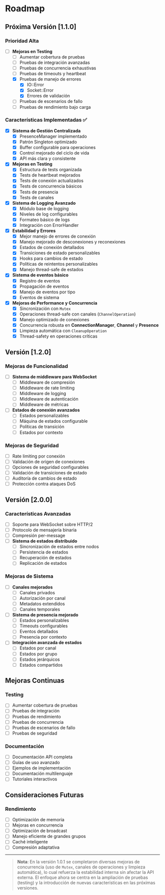 # Roadmap

## Próxima Versión [1.1.0]

### Prioridad Alta
- [ ] **Mejoras en Testing**
  - [ ] Aumentar cobertura de pruebas
  - [ ] Pruebas de integración avanzadas
  - [ ] Pruebas de concurrencia exhaustivas
  - [ ] Pruebas de timeouts y heartbeat
  - [x] Pruebas de manejo de errores
    - [x] IO::Error
    - [x] Socket::Error
    - [x] Errores de validación
  - [ ] Pruebas de escenarios de fallo
  - [ ] Pruebas de rendimiento bajo carga

### Características Implementadas ✅
- [x] **Sistema de Gestión Centralizada**
  - [x] PresenceManager implementado
  - [x] Patrón Singleton optimizado
  - [x] Buffer configurable para operaciones
  - [x] Control mejorado del ciclo de vida
  - [x] API más clara y consistente

- [x] **Mejoras en Testing**
  - [x] Estructura de tests organizada
  - [x] Tests de heartbeat mejorados
  - [x] Tests de conexión actualizados
  - [x] Tests de concurrencia básicos
  - [x] Tests de presencia
  - [x] Tests de canales

- [x] **Sistema de Logging Avanzado**
  - [x] Módulo base de logging
  - [x] Niveles de log configurables
  - [x] Formateo básico de logs
  - [x] Integración con ErrorHandler

- [x] **Estabilidad y Errores**
  - [x] Mejor manejo de errores de conexión
  - [x] Manejo mejorado de desconexiones y reconexiones
  - [x] Estados de conexión detallados
  - [x] Transiciones de estado personalizables
  - [x] Hooks para cambios de estado
  - [x] Políticas de reintentos personalizables
  - [x] Manejo thread-safe de estados

- [x] **Sistema de eventos básico**
  - [x] Registro de eventos
  - [x] Propagación de eventos
  - [x] Manejo de eventos por tipo
  - [x] Eventos de sistema

- [x] **Mejoras de Performance y Concurrencia**
  - [x] Sincronización con `Mutex`
  - [x] Operaciones thread-safe con canales (`ChannelOperation`)
  - [x] Manejo optimizado de conexiones
  - [x] Concurrencia robusta en **ConnectionManager**, **Channel** y **Presence**
  - [x] Limpieza automática con `CleanupOperation`
  - [x] Thread-safety en operaciones críticas

## Versión [1.2.0]

### Mejoras de Funcionalidad
- [ ] **Sistema de middleware para WebSocket**
  - [ ] Middleware de compresión
  - [ ] Middleware de rate limiting
  - [ ] Middleware de logging
  - [ ] Middleware de autenticación
  - [ ] Middleware de métricas

- [ ] **Estados de conexión avanzados**
  - [ ] Estados personalizables
  - [ ] Máquina de estados configurable
  - [ ] Políticas de transición
  - [ ] Estados por contexto

### Mejoras de Seguridad
- [ ] Rate limiting por conexión
- [ ] Validación de origen de conexiones
- [ ] Opciones de seguridad configurables
- [ ] Validación de transiciones de estado
- [ ] Auditoría de cambios de estado
- [ ] Protección contra ataques DoS

## Versión [2.0.0]

### Características Avanzadas
- [ ] Soporte para WebSocket sobre HTTP/2
- [ ] Protocolo de mensajería binaria
- [ ] Compresión per-message
- [ ] **Sistema de estados distribuido**
  - [ ] Sincronización de estados entre nodos
  - [ ] Persistencia de estados
  - [ ] Recuperación de estados
  - [ ] Replicación de estados

### Mejoras de Sistema
- [ ] **Canales mejorados**
  - [ ] Canales privados
  - [ ] Autorización por canal
  - [ ] Metadatos extendidos
  - [ ] Canales temporales

- [ ] **Sistema de presencia mejorado**
  - [ ] Estados personalizables
  - [ ] Timeouts configurables
  - [ ] Eventos detallados
  - [ ] Presencia por contexto

- [ ] **Integración avanzada de estados**
  - [ ] Estados por canal
  - [ ] Estados por grupo
  - [ ] Estados jerárquicos
  - [ ] Estados compartidos

## Mejoras Continuas

### Testing
- [ ] Aumentar cobertura de pruebas
- [ ] Pruebas de integración
- [ ] Pruebas de rendimiento
- [ ] Pruebas de concurrencia
- [ ] Pruebas de escenarios de fallo
- [ ] Pruebas de seguridad

### Documentación
- [ ] Documentación API completa
- [ ] Guías de uso avanzado
- [ ] Ejemplos de implementación
- [ ] Documentación multilenguaje
- [ ] Tutoriales interactivos

## Consideraciones Futuras

### Rendimiento
- [ ] Optimización de memoria
- [ ] Mejoras en concurrencia
- [ ] Optimización de broadcast
- [ ] Manejo eficiente de grandes grupos
- [ ] Caché inteligente
- [ ] Compresión adaptativa

---

> **Nota**: En la versión 1.0.1 se completaron diversas mejoras de concurrencia (uso de `Mutex`, canales de operaciones y limpieza automática), lo cual refuerza la estabilidad interna sin afectar la API externa. El enfoque ahora se centra en la ampliación de pruebas (testing) y la introducción de nuevas características en las próximas versiones.

